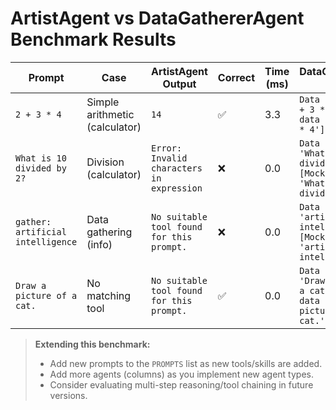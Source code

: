 # ArtistAgent vs DataGathererAgent Benchmark Results

| Prompt | Case | ArtistAgent Output | Correct | Time (ms) | DataGathererAgent Output | Correct | Time (ms) |
|--------|------|-------------------|---------|-----------|-------------------------|---------|-----------|
| `2 + 3 * 4` | Simple arithmetic (calculator) | `14` | ✅ | 3.3 | `Data found for '2 + 3 * 4': [Mock data about '2 + 3 * 4']` | ❌ | 0.0 |
| `What is 10 divided by 2?` | Division (calculator) | `Error: Invalid characters in expression` | ❌ | 0.0 | `Data found for 'What is 10 divided by 2?': [Mock data about 'What is 10 divided by 2?']` | ❌ | 0.0 |
| `gather: artificial intelligence` | Data gathering (info) | `No suitable tool found for this prompt.` | ❌ | 0.0 | `Data found for 'artificial intelligence': [Mock data about 'artificial intelligence']` | ✅ | 0.0 |
| `Draw a picture of a cat.` | No matching tool | `No suitable tool found for this prompt.` | ✅ | 0.0 | `Data found for 'Draw a picture of a cat.': [Mock data about 'Draw a picture of a cat.']` | ❌ | 0.0 |

> **Extending this benchmark:**
> - Add new prompts to the `PROMPTS` list as new tools/skills are added.
> - Add more agents (columns) as you implement new agent types.
> - Consider evaluating multi-step reasoning/tool chaining in future versions.
